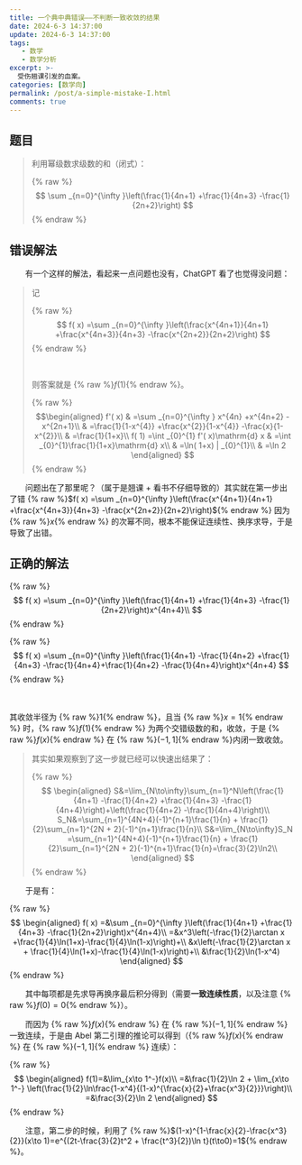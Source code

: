 ```yaml
---
title: 一个典中典错误——不判断一致收敛的结果
date: 2024-6-3 14:37:00
update: 2024-6-3 14:37:00
tags:
   - 数学
   - 数学分析
excerpt: >-
  受伤翘课引发的血案。
categories: [数学向]
permalink: /post/a-simple-mistake-I.html
comments: true
---
```


## 题目

> 利用幂级数求级数的和（闭式）：
>
> {% raw %}$$
\sum _{n=0}^{\infty }\left(\frac{1}{4n+1} +\frac{1}{4n+3} -\frac{1}{2n+2}\right) 
$${% endraw %}

## 错误解法

　　有一个这样的解法，看起来一点问题也没有，ChatGPT 看了也觉得没问题：

> 记
>
> {% raw %}$$
f( x) =\sum _{n=0}^{\infty }\left(\frac{x^{4n+1}}{4n+1} +\frac{x^{4n+3}}{4n+3} -\frac{x^{2n+2}}{2n+2}\right)
$${% endraw %}
>
> ‍
>
> 则答案就是 {% raw %}$\displaystyle f(1)${% endraw %}。
>
> {% raw %}$$\begin{aligned}
f'( x) & =\sum _{n=0}^{\infty } x^{4n} +x^{4n+2} -x^{2n+1}\\
& =\frac{1}{1-x^{4}} +\frac{x^{2}}{1-x^{4}} -\frac{x}{1-x^{2}}\\
& =\frac{1}{1+x}\\
f( 1) =\int _{0}^{1} f'( x)\mathrm{d} x & =\int _{0}^{1}\frac{1}{1+x}\mathrm{d} x\\
& =\ln( 1+x) | _{0}^{1}\\
& =\ln 2
\end{aligned}
$${% endraw %}

　　问题出在了那里呢？（属于是翘课 + 看书不仔细导致的）其实就在第一步出了错  {% raw %}$f( x) =\sum _{n=0}^{\infty }\left(\frac{x^{4n+1}}{4n+1} +\frac{x^{4n+3}}{4n+3} -\frac{x^{2n+2}}{2n+2}\right)${% endraw %} 因为 {% raw %}$x${% endraw %}  的次幂不同，根本不能保证连续性、换序求导，于是导致了出错。

## 正确的解法

{% raw %}$$
f( x) =\sum _{n=0}^{\infty }\left(\frac{1}{4n+1} +\frac{1}{4n+3} -\frac{1}{2n+2}\right)x^{4n+4}\\
$${% endraw %}

{% raw %}$$
f( x) =\sum _{n=0}^{\infty }\left(\frac{1}{4n+1} -\frac{1}{4n+2} +\frac{1}{4n+3} -\frac{1}{4n+4}+\frac{1}{4n+2} -\frac{1}{4n+4}\right)x^{4n+4}
$${% endraw %}

　　

其收敛半径为 {% raw %}$1${% endraw %}，且当 {% raw %}$x=1${% endraw %} 时，{% raw %}$f(1)${% endraw %} 为两个交错级数的和，收敛，于是 {% raw %}$f(x)${% endraw %} 在 {% raw %}$(-1,1]${% endraw %}​ 内闭一致收敛。

> 其实如果观察到了这一步就已经可以快速出结果了：
>
> {% raw %}$$
\begin{aligned}
S&=\lim_{N\to\infty}\sum_{n=1}^N\left(\frac{1}{4n+1} -\frac{1}{4n+2} +\frac{1}{4n+3} -\frac{1}{4n+4}\right)+\left(\frac{1}{4n+2} -\frac{1}{4n+4}\right)\\
S_N&=\sum_{n=1}^{4N+4}(-1)^{n+1}\frac{1}{n} + \frac{1}{2}\sum_{n=1}^{2N + 2}(-1)^{n+1}\frac{1}{n}\\
S&=\lim_{N\to\infty}S_N =\sum_{n=1}^{4N+4}(-1)^{n+1}\frac{1}{n} + \frac{1}{2}\sum_{n=1}^{2N + 2}(-1)^{n+1}\frac{1}{n}=\frac{3}{2}\ln2\\
\end{aligned}
$${% endraw %}

　　于是有：

{% raw %}$$
\begin{aligned}
f( x) =&\sum _{n=0}^{\infty }\left(\frac{1}{4n+1} +\frac{1}{4n+3} -\frac{1}{2n+2}\right)x^{4n+4}\\
=&x^3\left(-\frac{1}{2}\arctan x +\frac{1}{4}\ln(1+x)-\frac{1}{4}\ln(1-x)\right)+\\
&x\left(-\frac{1}{2}\arctan x + \frac{1}{4}\ln(1+x)-\frac{1}{4}\ln(1-x)\right)+\\
&\frac{1}{2}\ln(1-x^4)
\end{aligned}
$${% endraw %}

　　其中每项都是先求导再换序最后积分得到（需要**一致连续性质**，以及注意 {% raw %}$f(0) = 0${% endraw %}）。

　　而因为 {% raw %}$f(x)${% endraw %} 在 {% raw %}$(-1,1]${% endraw %} 一致连续，于是由 Abel 第二引理的推论可以得到（{% raw %}$f(x)${% endraw %} 在 {% raw %}$(-1,1]${% endraw %} 连续）：

{% raw %}$$
\begin{aligned}
f(1)=&\lim_{x\to 1^-}f(x)\\
=&\frac{1}{2}\ln 2 + \lim_{x\to 1^-} \left(\frac{1}{2}\ln\frac{1-x^4}{(1-x)^{\frac{x}{2}+\frac{x^3}{2}}}\right)\\
=&\frac{3}{2}\ln 2
\end{aligned}
$${% endraw %}

　　注意，第二步的时候，利用了 {% raw %}$(1-x)^{1-\frac{x}{2}-\frac{x^3}{2}}(x\to 1)=e^{(2t-\frac{3}{2}t^2 + \frac{t^3}{2})\ln t}(t\to0)=1${% endraw %}。
